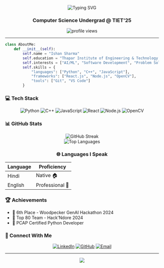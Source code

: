 <div align="center">
  <img src="https://readme-typing-svg.demolab.com?font=Fira+Code&duration=3000&pause=1000&color=2F81F7&center=true&vCenter=true&width=435&lines=Hi+there%2C+I'm+Ishan+Sharma;Web+Developer;Computer+Science+Student;Always+Learning+New+Things" alt="Typing SVG" />
</div>

<h3 align="center">Computer Science Undergrad @ TIET'25</h3>

<div align="center">
  <img src="https://komarev.com/ghpvc/?username=ishansharma25&label=Profile%20views&color=2F81F7&style=flat" alt="profile views" />
</div>

---

```python
class AboutMe:
    def __init__(self):
        self.name = "Ishan Sharma"
        self.education = "Thapar Institute of Engineering & Technology (2021-2025)"
        self.interests = ["AI/ML", "Software Development", "Problem Solving"]
        self.skills = {
            "languages": ["Python", "C++", "JavaScript"],
            "frameworks": ["React.js", "Node.js", "OpenCV"],
            "tools": ["Git", "VS Code"]
        }
```


### 💻 Tech Stack

<div align="center">

![Python](https://img.shields.io/badge/Python-3776AB?style=for-the-badge&logo=python&logoColor=white)
![C++](https://img.shields.io/badge/C++-00599C?style=for-the-badge&logo=c%2B%2B&logoColor=white)
![JavaScript](https://img.shields.io/badge/JavaScript-F7DF1E?style=for-the-badge&logo=javascript&logoColor=black)
![React](https://img.shields.io/badge/React-61DAFB?style=for-the-badge&logo=react&logoColor=black)
![Node.js](https://img.shields.io/badge/Node.js-339933?style=for-the-badge&logo=nodedotjs&logoColor=white)
![OpenCV](https://img.shields.io/badge/OpenCV-5C3EE8?style=for-the-badge&logo=opencv&logoColor=white)

</div>

### 📊 GitHub Stats

<div align="center">
  <img src="https://github-readme-streak-stats.herokuapp.com/?user=ishansharma25&theme=github-dark-blue" alt="GitHub Streak" />
</div>

<div align="center">
  <img src="https://github-readme-stats.vercel.app/api/top-langs/?username=ishansharma25&layout=compact&theme=github_dark" alt="Top Languages" />
</div>

<h3 align="center">🌐 Languages I Speak</h3>


<div align="center">

| Language | Proficiency |
|----------|------------|
| Hindi   | Native 🏠 |
| English | Professional 💼 |


</div>

### 🏆 Achievements
- 🥈 6th Place - Woodpecker GenAI Hackathon 2024
- 🌟 Top 80 Team - Hack'Ndore 2024
- 📜 PCAP Certified Python Developer

### 🤝 Connect With Me

<div align="center">

[![LinkedIn](https://img.shields.io/badge/LinkedIn-0077B5?style=for-the-badge&logo=linkedin&logoColor=white)](https://linkedin.com/in/ishan-sharma1)
[![GitHub](https://img.shields.io/badge/GitHub-100000?style=for-the-badge&logo=github&logoColor=white)](https://github.com/ishansharma25)
[![Email](https://img.shields.io/badge/Email-D14836?style=for-the-badge&logo=gmail&logoColor=white)](mailto:ishan2507sharma@gmail.com)

</div>

---

<div align="center">
  <img src="https://capsule-render.vercel.app/api?type=waving&color=2F81F7&height=100&section=footer" />
</div>
